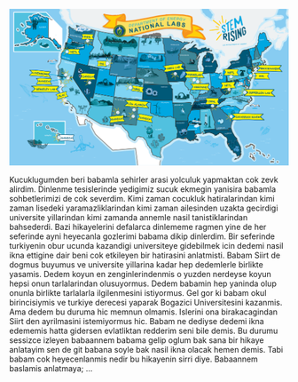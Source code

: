 ![](https://github.com/young-spirits/youngspirits/blob/main/static/images/national%20labs.png)

Kucuklugumden beri babamla sehirler arasi yolculuk yapmaktan cok zevk alirdim. Dinlenme tesislerinde yedigimiz sucuk ekmegin yanisira babamla sohbetlerimizi de cok severdim. Kimi zaman cocukluk hatiralarindan kimi zaman lisedeki yaramazliklarindan kimi zaman ailesinden uzakta gecirdigi universite yillarindan kimi zamanda annemle nasil tanistiklarindan bahsederdi. Bazi hikayelerini defalarca dinlememe ragmen yine de her seferinde ayni heyecanla gozlerimi babama dikip dinlerdim. Bir seferinde turkiyenin obur ucunda kazandigi universiteye gidebilmek icin dedemi nasil ikna ettigine dair beni cok etkileyen bir hatirasini anlatmisti. Babam Siirt de dogmus buyumus ve universite yillarina kadar hep dedemlerle birlikte yasamis. Dedem koyun en zenginlerindenmis o yuzden nerdeyse koyun hepsi onun tarlalarindan olusuyormus. Dedem babamin hep yaninda olup onunla birlikte tarlalarla ilgilenmesini istiyormus. Gel gor ki babam okul birincisiymis ve turkiye derecesi yaparak Bogazici Universitesini kazanmis. Ama dedem bu duruma hic memnun olmamis. Islerini ona birakacagindan Siirt den ayrilmasini istemiyormus hic. Babam ne dediyse dedemi ikna edememis hatta gidersen evlatliktan redderim seni bile demis. Bu durumu sessizce izleyen babaannem babama gelip oglum bak sana bir hikaye anlatayim sen de git babana soyle bak nasil ikna olacak hemen demis. Tabi babam cok heyecenlanmis nedir bu hikayenin sirri diye. Babaannem baslamis anlatmaya; ...
